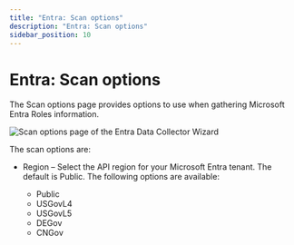 ```yaml
---
title: "Entra: Scan options"
description: "Entra: Scan options"
sidebar_position: 10
---
```


# Entra: Scan options

The Scan options page provides options to use when gathering Microsoft Entra Roles information.

![Scan options page of the Entra Data Collector Wizard](/images/accessanalyzer/12.0/admin/datacollector/entra/options.webp)

The scan options are:

- Region – Select the API region for your Microsoft Entra tenant. The default is Public. The
  following options are available:

    - Public
    - USGovL4
    - USGovL5
    - DEGov
    - CNGov
